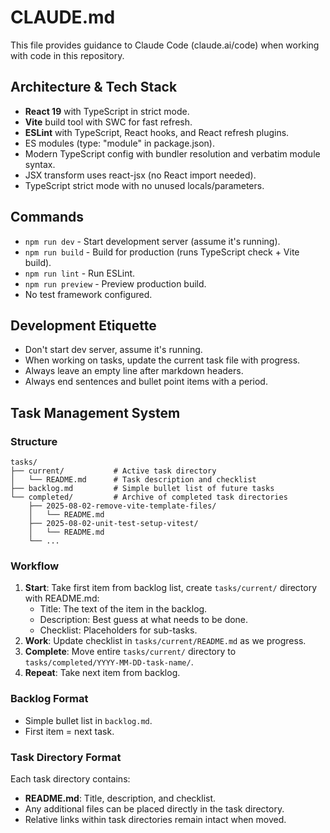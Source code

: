 # CLAUDE.md

This file provides guidance to Claude Code (claude.ai/code) when working with code in this repository.

## Architecture & Tech Stack

- **React 19** with TypeScript in strict mode.
- **Vite** build tool with SWC for fast refresh.
- **ESLint** with TypeScript, React hooks, and React refresh plugins.
- ES modules (type: "module" in package.json).
- Modern TypeScript config with bundler resolution and verbatim module syntax.
- JSX transform uses react-jsx (no React import needed).
- TypeScript strict mode with no unused locals/parameters.

## Commands

- `npm run dev` - Start development server (assume it's running).
- `npm run build` - Build for production (runs TypeScript check + Vite build).
- `npm run lint` - Run ESLint.
- `npm run preview` - Preview production build.
- No test framework configured.

## Development Etiquette

- Don't start dev server, assume it's running.
- When working on tasks, update the current task file with progress.
- Always leave an empty line after markdown headers.
- Always end sentences and bullet point items with a period.

## Task Management System

### Structure

```text
tasks/
├── current/           # Active task directory
│   └── README.md      # Task description and checklist
├── backlog.md         # Simple bullet list of future tasks
└── completed/         # Archive of completed task directories
    ├── 2025-08-02-remove-vite-template-files/
    │   └── README.md
    ├── 2025-08-02-unit-test-setup-vitest/
    │   └── README.md
    └── ...
```

### Workflow

1. **Start**: Take first item from backlog list, create `tasks/current/` directory with README.md:
   - Title: The text of the item in the backlog.
   - Description: Best guess at what needs to be done.
   - Checklist: Placeholders for sub-tasks.
2. **Work**: Update checklist in `tasks/current/README.md` as we progress.
3. **Complete**: Move entire `tasks/current/` directory to `tasks/completed/YYYY-MM-DD-task-name/`.
4. **Repeat**: Take next item from backlog.

### Backlog Format

- Simple bullet list in `backlog.md`.
- First item = next task.

### Task Directory Format

Each task directory contains:

- **README.md**: Title, description, and checklist.
- Any additional files can be placed directly in the task directory.
- Relative links within task directories remain intact when moved.